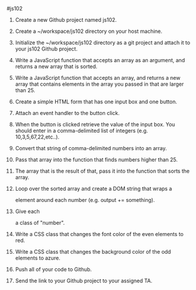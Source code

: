 #js102

  1. Create a new Github project named js102.

  2. Create a ~/workspace/js102 directory on your host machine.

  3. Initialize the ~/workspace/js102 directory as a git project and attach it to your js102 Github project.

  4. Write a JavaScript function that accepts an array as an argument, and returns a new array that is sorted.

  5. Write a JavaScript function that accepts an array, and returns a new array that contains elements in the array you passed in that are larger than 25.
  
  6. Create a simple HTML form that has one input box and one button.

  7. Attach an event handler to the button click.

  8. When the button is clicked retrieve the value of the input box. You should enter in a comma-delimited list of integers (e.g. 10,3,5,67,22,etc..).

  9. Convert that string of comma-delimited numbers into an array.
  
  10. Pass that array into the function that finds numbers higher than 25.
  
  11. The array that is the result of that, pass it into the function that sorts the array.
  
  12. Loop over the sorted array and create a DOM string that wraps a <div> element around each number (e.g. output += something).
  
  13. Give each <div> a class of "number".
  
  14. Write a CSS class that changes the font color of the even elements to red.
  
  15. Write a CSS class that changes the background color of the odd elements to azure.
  
  16. Push all of your code to Github.
  
  17. Send the link to your Github project to your assigned TA.
